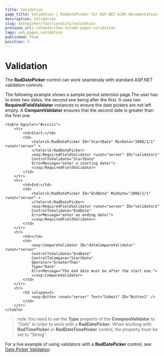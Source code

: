```yaml
---
title: Validation
page_title: Validation | RadDatePicker for ASP.NET AJAX Documentation
description: Validation
slug: datepicker/functionality/validation
previous_url: calendar/how-to/web-pages-validation
tags: web,pages,validation
published: True
position: 5
---
```


# Validation



The **RadDatePicker** control can work seamlessly with standard ASP.NET validation controls.

The following example shows a sample period selection page.The user has to enter two dates, the second one being after the first. It uses two **RequiredFieldValidator** instances to ensure the date pickers are not left empty. A **CompareValidator** ensures that the second date is greater than the first one.

````ASPNET
<table bgcolor="#cccccc">
    <tr>
        <td>Start:</td>
        <td>
            <telerik:RadDatePicker ID="StartDate" MinDate="2008/1/1" runat="server" >
            </telerik:RadDatePicker>
            <asp:RequiredFieldValidator runat="server" ID="validator1"
            ControlToValidate="StartDate"
            ErrorMessage="enter a starting date!">
            </asp:RequiredFieldValidator>
        </td>
    </tr>
    <tr>
        <td>End:</td>
        <td>
            <telerik:RadDatePicker ID="EndDate" MinDate="2008/1/1" runat="server" >
            </telerik:RadDatePicker>
            <asp:RequiredFieldValidator runat="server" ID="validator2"
            ControlToValidate="EndDate"
            ErrorMessage="enter an ending date!">
            </asp:RequiredFieldValidator>
        </td>
    </tr>
    <tr>
        <td></td>
        <td>
            <asp:CompareValidator ID="dateCompareValidator" runat="server"
            ControlToValidate="EndDate"
            ControlToCompare="StartDate"
            Operator="GreaterThan"
            Type="Date"
            ErrorMessage="The end date must be after the start one.">
            </asp:CompareValidator>
        </td>
    </tr>
    <tr>
        <td colspan=2>
            <asp:Button runat="server" Text="Submit" ID="Button1" />
        </td>
    </tr>
</table>	
````



>note 
You need to set the **Type** property of the **CompareValidator** to "Date" in order to work with a **RadDatePicker**. When working with **RadTimePicker** or **RadDateTimePicker** control, the property must be set to "String".
>


For a live example of using validators with a **RadDatePicker** control, see [Date Picker Validation](http://demos.telerik.com/aspnet-ajax/Calendar/Examples/DatePicker/Validation/DefaultCS.aspx).
